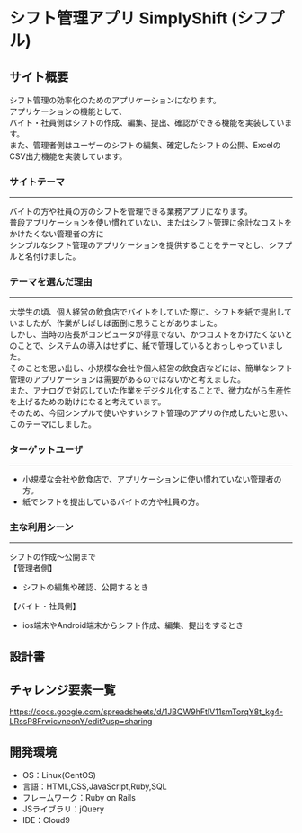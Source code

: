 # シフト管理アプリ  SimplyShift (シフプル)

## サイト概要
シフト管理の効率化のためのアプリケーションになります。
<br>
アプリケーションの機能として、
<br>
バイト・社員側はシフトの作成、編集、提出、確認ができる機能を実装しています。
<br>
また、管理者側はユーザーのシフトの編集、確定したシフトの公開、ExcelのCSV出力機能を実装しています。


### サイトテーマ
***
バイトの方や社員の方のシフトを管理できる業務アプリになります。
<br>
普段アプリケーションを使い慣れていない、またはシフト管理に余計なコストをかけたくない管理者の方に
<br>
シンプルなシフト管理のアプリケーションを提供することをテーマとし、シフプルと名付けました。

### テーマを選んだ理由
***
  大学生の頃、個人経営の飲食店でバイトをしていた際に、シフトを紙で提出していましたが、作業がしばしば面倒に思うことがありました。
  <br>
  しかし、当時の店長がコンピュータが得意でない、かつコストをかけたくないとのことで、システムの導入はせずに、紙で管理しているとおっしゃっていました。
  <br>
  そのことを思い出し、小規模な会社や個人経営の飲食店などには、簡単なシフト管理のアプリケーションは需要があるのではないかと考えました。
  <br>
  また、アナログで対応していた作業をデジタル化することで、微力ながら生産性を上げるための助けになると考えています。
  <br>
  そのため、今回シンプルで使いやすいシフト管理のアプリの作成したいと思い、このテーマにしました。


### ターゲットユーザ
***
 - 小規模な会社や飲食店で、アプリケーションに使い慣れていない管理者の方。
 - 紙でシフトを提出しているバイトの方や社員の方。


### 主な利用シーン
***
シフトの作成〜公開まで  
【管理者側】  
- シフトの編集や確認、公開するとき  

【バイト・社員側】  
- ios端末やAndroid端末からシフト作成、編集、提出をするとき

## 設計書


## チャレンジ要素一覧
https://docs.google.com/spreadsheets/d/1JBQW9hFtIV11smTorqY8t_kg4-LRssP8FrwicvneonY/edit?usp=sharing

## 開発環境
- OS：Linux(CentOS)
- 言語：HTML,CSS,JavaScript,Ruby,SQL
- フレームワーク：Ruby on Rails
- JSライブラリ：jQuery
- IDE：Cloud9
